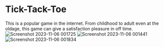 # Tick-Tack-Toe
This is a popular game in the internet. From childhood to adult even at the oldage, this game can give a satisfaction pleasure in off time. 
![Screenshot 2023-11-06 001725](https://github.com/Shantanu-Meta/Tick-Tack-Toe/assets/117648930/a2d1aa94-6da4-4ed5-8420-2a2ed58f3082)
![Screenshot 2023-11-06 001441](https://github.com/Shantanu-Meta/Tick-Tack-Toe/assets/117648930/44d020ac-0fd4-447d-b423-594c27796620)
![Screenshot 2023-11-06 001834](https://github.com/Shantanu-Meta/Tick-Tack-Toe/assets/117648930/0c79e310-927a-4bbf-8b3f-b59169daeedd)
